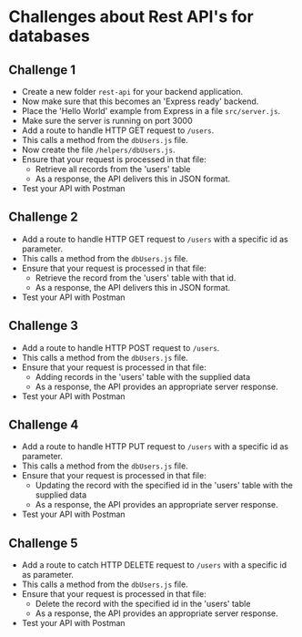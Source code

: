 # Challenges about Rest API's for databases

## Challenge 1

* Create a new folder `rest-api` for your backend application.
* Now make sure that this becomes an 'Express ready' backend.
* Place the 'Hello World' example from Express in a file `src/server.js`.
* Make sure the server is running on port 3000
* Add a route to handle HTTP GET request to `/users`.
* This calls a method from the `dbUsers.js` file.
* Now create the file `/helpers/dbUsers.js`.
* Ensure that your request is processed in that file:
    * Retrieve all records from the 'users' table
    * As a response, the API delivers this in JSON format.
* Test your API with Postman

## Challenge 2

* Add a route to handle HTTP GET request to `/users` with a specific id as parameter.
* This calls a method from the `dbUsers.js` file.
* Ensure that your request is processed in that file:
    * Retrieve the record from the 'users' table with that id.
    * As a response, the API delivers this in JSON format.
* Test your API with Postman

## Challenge 3

* Add a route to handle HTTP POST request to `/users`.
* This calls a method from the `dbUsers.js` file.
* Ensure that your request is processed in that file:
    * Adding records in the 'users' table with the supplied data
    * As a response, the API provides an appropriate server response.
* Test your API with Postman

## Challenge 4

* Add a route to handle HTTP PUT request to `/users` with a specific id as parameter.
* This calls a method from the `dbUsers.js` file.
* Ensure that your request is processed in that file:
    * Updating the record with the specified id in the 'users' table with the supplied data
    * As a response, the API provides an appropriate server response.
* Test your API with Postman

## Challenge 5

* Add a route to catch HTTP DELETE request to `/users` with a specific id as parameter.
* This calls a method from the `dbUsers.js` file.
* Ensure that your request is processed in that file:
    * Delete the record with the specified id in the 'users' table
    * As a response, the API provides an appropriate server response.
* Test your API with Postman
